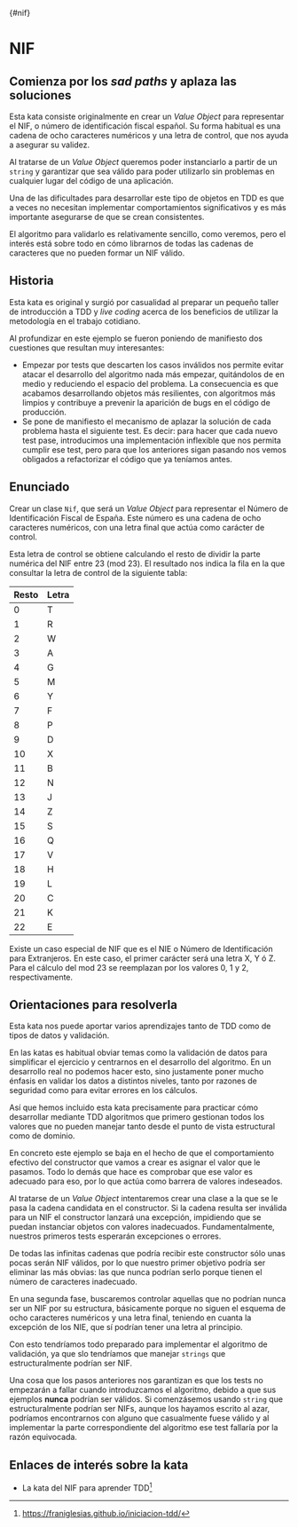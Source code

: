 {#nif}
# NIF

## Comienza por los *sad paths* y aplaza las soluciones

Esta kata consiste originalmente en crear un *Value Object* para representar el NIF, o número de identificación fiscal español. Su forma habitual es una cadena de ocho caracteres numéricos y una letra de control, que nos ayuda a asegurar su validez.

Al tratarse de un *Value Object* queremos poder instanciarlo a partir de un `string` y garantizar que sea válido para poder utilizarlo sin problemas en cualquier lugar del código de una aplicación.

Una de las dificultades para desarrollar este tipo de objetos en TDD es que a veces no necesitan implementar comportamientos significativos y es más importante asegurarse de que se crean consistentes.

El algoritmo para validarlo es relativamente sencillo, como veremos, pero el interés está sobre todo en cómo librarnos de todas las cadenas de caracteres que no pueden formar un NIF válido.

## Historia

Esta kata es original y surgió por casualidad al preparar un pequeño taller de introducción a TDD y *live coding* acerca de los beneficios de utilizar la metodología en el trabajo cotidiano.

Al profundizar en este ejemplo se fueron poniendo de manifiesto dos cuestiones que resultan muy interesantes:

* Empezar por tests que descarten los casos inválidos nos permite evitar atacar el desarrollo del algoritmo nada más empezar, quitándolos de en medio y reduciendo el espacio del problema. La consecuencia es que acabamos desarrollando objetos más resilientes, con algoritmos más limpios y contribuye a prevenir la aparición de bugs en el código de producción.
* Se pone de manifiesto el mecanismo de aplazar la solución de cada problema hasta el siguiente test. Es decir: para hacer que cada nuevo test pase, introducimos una implementación inflexible que nos permita cumplir ese test, pero para que los anteriores sigan pasando nos vemos obligados a refactorizar el código que ya teníamos antes.

## Enunciado

Crear un clase `Nif`, que será un *Value Object* para representar el Número de Identificación Fiscal de España. Este número es una cadena de ocho caracteres numéricos, con una letra final que actúa como carácter de control.

Esta letra de control se obtiene calculando el resto de dividir la parte numérica del NIF entre 23 (mod 23). El resultado nos indica la fila en la que consultar la letra de control de la siguiente tabla:

| Resto | Letra |
|------|-------|
| 0 | T |
| 1 | R |
| 2 | W |
| 3 | A |
| 4 | G |
| 5 | M |
| 6 | Y |
| 7 | F |
| 8 | P |
| 9 | D |
| 10 | X |
| 11 | B |
| 12 | N |
| 13 | J |
| 14 | Z |
| 15 | S |
| 16 | Q |
| 17 | V |
| 18 | H |
| 19 | L |
| 20 | C |
| 21 | K |
| 22 | E |

Existe un caso especial de NIF que es el NIE o Número de Identificación para Extranjeros. En este caso, el primer carácter será una letra X, Y ó Z. Para el cálculo del mod 23 se reemplazan por los valores 0, 1 y 2, respectivamente.

## Orientaciones para resolverla

Esta kata nos puede aportar varios aprendizajes tanto de TDD como de tipos de datos y validación.

En las katas es habitual obviar temas como la validación de datos para simplificar el ejercicio y centrarnos en el desarrollo del algoritmo. En un desarrollo real no podemos hacer esto, sino justamente poner mucho énfasis en validar los datos a distintos niveles, tanto por razones de seguridad como para evitar errores en los cálculos.

Así que hemos incluido esta kata precisamente para practicar cómo desarrollar mediante TDD algoritmos que primero gestionan todos los valores que no pueden manejar tanto desde el punto de vista estructural como de dominio.

En concreto este ejemplo se baja en el hecho de que el comportamiento efectivo del constructor que vamos a crear es asignar el valor que le pasamos. Todo lo demás que hace es comprobar que ese valor es adecuado para eso, por lo que actúa como barrera de valores indeseados.

Al tratarse de un *Value Object* intentaremos crear una clase a la que se le pasa la cadena candidata en el constructor. Si la cadena resulta ser inválida para un NIF el constructor lanzará una excepción, impidiendo que se puedan instanciar objetos con valores inadecuados. Fundamentalmente, nuestros primeros tests esperarán excepciones o errores.

De todas las infinitas cadenas que podría recibir este constructor sólo unas pocas serán NIF válidos, por lo que nuestro primer objetivo podría ser eliminar las más obvias: las que nunca podrían serlo porque tienen el número de caracteres inadecuado.

En una segunda fase, buscaremos controlar aquellas que no podrían nunca ser un NIF por su estructura, básicamente porque no siguen el esquema de ocho caracteres numéricos y una letra final, teniendo en cuanta la excepción de los NIE, que sí podrían tener una letra al principio.

Con esto tendríamos todo preparado para implementar el algoritmo de validación, ya que slo tendríamos que manejar `strings` que estructuralmente podrían ser NIF.

Una cosa que los pasos anteriores nos garantizan es que los tests no empezarán a fallar cuando introduzcamos el algoritmo, debido a que sus ejemplos **nunca** podrían ser válidos. Si comenzásemos usando `string` que estructuralmente podrían ser NIFs, aunque los hayamos escrito al azar, podríamos encontrarnos con alguno que casualmente fuese válido y al implementar la parte correspondiente del algoritmo ese test fallaría por la razón equivocada.

## Enlaces de interés sobre la kata

* La kata del NIF para aprender TDD[^fn36]

[^fn36]: https://franiglesias.github.io/iniciacion-tdd/
